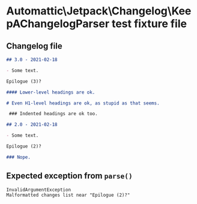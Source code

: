 # Automattic\Jetpack\Changelog\KeepAChangelogParser test fixture file

## Changelog file
  ~~~~~~~~markdown changelog
  ## 3.0 - 2021-02-18

  - Some text.

  Epilogue (3)?

  #### Lower-level headings are ok.

  # Even H1-level headings are ok, as stupid as that seems.

   ### Indented headings are ok too.

  ## 2.0 - 2021-02-18

  - Some text.

  Epilogue (2)?

  ### Nope.

  ~~~~~~~~

## Expected exception from `parse()`
  ~~~~~~~~text parse-exception
  InvalidArgumentException
  Malformatted changes list near "Epilogue (2)?"
  ~~~~~~~~
